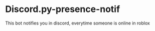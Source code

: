 # Discord.py-presence-notif
This bot notifies you in discord, everytime someone is online in roblox
